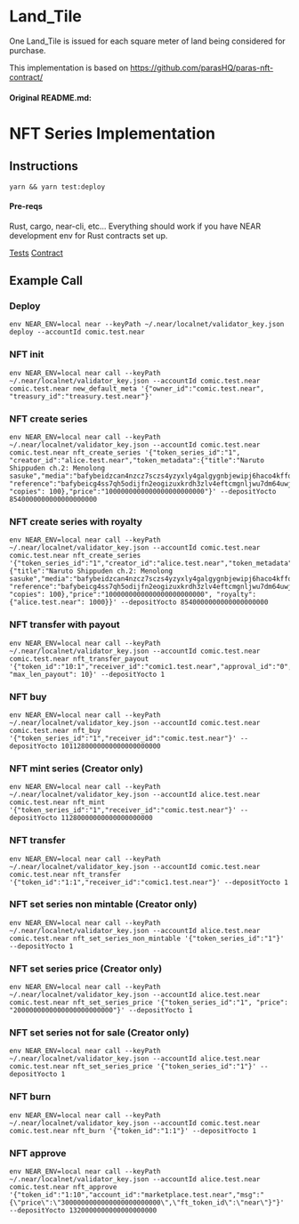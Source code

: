 # Land_Tile
One Land_Tile is issued for each square meter of land being considered for purchase.

This implementation is based on https://github.com/parasHQ/paras-nft-contract/

#### Original README.md:
# NFT Series Implementation

## Instructions

`yarn && yarn test:deploy`

#### Pre-reqs

Rust, cargo, near-cli, etc...
Everything should work if you have NEAR development env for Rust contracts set up.

[Tests](test/api.test.js)
[Contract](contract/src/lib.rs)

## Example Call

### Deploy
```
env NEAR_ENV=local near --keyPath ~/.near/localnet/validator_key.json deploy --accountId comic.test.near
```

### NFT init
```
env NEAR_ENV=local near call --keyPath ~/.near/localnet/validator_key.json --accountId comic.test.near comic.test.near new_default_meta '{"owner_id":"comic.test.near", "treasury_id":"treasury.test.near"}'
```

### NFT create series
```
env NEAR_ENV=local near call --keyPath ~/.near/localnet/validator_key.json --accountId comic.test.near comic.test.near nft_create_series '{"token_series_id":"1", "creator_id":"alice.test.near","token_metadata":{"title":"Naruto Shippuden ch.2: Menolong sasuke","media":"bafybeidzcan4nzcz7sczs4yzyxly4galgygnbjewipj6haco4kffoqpkiy", "reference":"bafybeicg4ss7qh5odijfn2eogizuxkrdh3zlv4eftcmgnljwu7dm64uwji", "copies": 100},"price":"1000000000000000000000000"}' --depositYocto 8540000000000000000000
```

### NFT create series with royalty
```
env NEAR_ENV=local near call --keyPath ~/.near/localnet/validator_key.json --accountId comic.test.near comic.test.near nft_create_series '{"token_series_id":"1","creator_id":"alice.test.near","token_metadata":{"title":"Naruto Shippuden ch.2: Menolong sasuke","media":"bafybeidzcan4nzcz7sczs4yzyxly4galgygnbjewipj6haco4kffoqpkiy", "reference":"bafybeicg4ss7qh5odijfn2eogizuxkrdh3zlv4eftcmgnljwu7dm64uwji", "copies": 100},"price":"1000000000000000000000000", "royalty":{"alice.test.near": 1000}}' --depositYocto 8540000000000000000000
```

### NFT transfer with payout
```
env NEAR_ENV=local near call --keyPath ~/.near/localnet/validator_key.json --accountId comic.test.near comic.test.near nft_transfer_payout '{"token_id":"10:1","receiver_id":"comic1.test.near","approval_id":"0","balance":"1000000000000000000000000", "max_len_payout": 10}' --depositYocto 1
```


### NFT buy
```
env NEAR_ENV=local near call --keyPath ~/.near/localnet/validator_key.json --accountId comic.test.near comic.test.near nft_buy '{"token_series_id":"1","receiver_id":"comic.test.near"}' --depositYocto 1011280000000000000000000
```

### NFT mint series (Creator only)
```
env NEAR_ENV=local near call --keyPath ~/.near/localnet/validator_key.json --accountId alice.test.near comic.test.near nft_mint '{"token_series_id":"1","receiver_id":"comic.test.near"}' --depositYocto 11280000000000000000000
```

### NFT transfer
```
env NEAR_ENV=local near call --keyPath ~/.near/localnet/validator_key.json --accountId comic.test.near comic.test.near nft_transfer '{"token_id":"1:1","receiver_id":"comic1.test.near"}' --depositYocto 1
```

### NFT set series non mintable (Creator only)
```
env NEAR_ENV=local near call --keyPath ~/.near/localnet/validator_key.json --accountId alice.test.near comic.test.near nft_set_series_non_mintable '{"token_series_id":"1"}' --depositYocto 1
```

### NFT set series price (Creator only)
```
env NEAR_ENV=local near call --keyPath ~/.near/localnet/validator_key.json --accountId alice.test.near comic.test.near nft_set_series_price '{"token_series_id":"1", "price": "2000000000000000000000000"}' --depositYocto 1
```

### NFT set series not for sale (Creator only)
```
env NEAR_ENV=local near call --keyPath ~/.near/localnet/validator_key.json --accountId alice.test.near comic.test.near nft_set_series_price '{"token_series_id":"1"}' --depositYocto 1
```

### NFT burn
```
env NEAR_ENV=local near call --keyPath ~/.near/localnet/validator_key.json --accountId comic.test.near comic.test.near nft_burn '{"token_id":"1:1"}' --depositYocto 1
```

### NFT approve
```
env NEAR_ENV=local near call --keyPath ~/.near/localnet/validator_key.json --accountId alice.test.near comic.test.near nft_approve '{"token_id":"1:10","account_id":"marketplace.test.near","msg":"{\"price\":\"3000000000000000000000000\",\"ft_token_id\":\"near\"}"}' --depositYocto 1320000000000000000000
```
